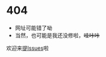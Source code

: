 # **404**

- 网址可能错了呦
- 当然，也可能是我还没修啦，~~哇咔咔~~

欢迎来[提Issues](https://github.com/luguoba/luguoba.github.io/issues/new)啦
